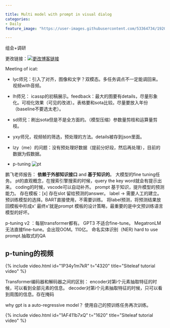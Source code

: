 ```yaml
---

title: Multi model with prompt in visual dialog
categories:
- Daily
feature_image: "https://user-images.githubusercontent.com/53364734/192078882-190b1b14-a1ee-4590-ac1f-56ac81ffeb56.png"

---
```

组会+调研
<!-- more -->

更改链接：[![更改博客链接](https://user-images.githubusercontent.com/53364734/192180297-c1654533-eb5f-4bf9-aa9f-ab830208a5e3.png)](https://github.com/lizeyujack/lizeyujack.github.io/edit/main/_posts/2022-10-13-22.md)



Meeting of icat:
- lyc师兄：引入了对齐，图像和文字？双模态。多任务调点不一定能调回来。视频with音频。
- lh师兄： icassp的初稿展示。feedback：最大的图要有details，尽量形象化。可视化效果（可见的改进）。表格要和sota比较。尽量要放入年份（baseline不要选太老）。
- sd师兄：刷出sota但是不是全方面的。（模型压缩）参数量剪枝和运算量剪枝。
- yxy师兄，视频帧的筛选，预处理的方法。details被存到json里面。
- lzy（me）的问题：没有预处理好数据（提前分好段，然后再处理），目前的数据为假数据。

- p-tuning
![pt](https://raw.githubusercontent.com/THUDM/P-tuning/main/img/PT.png)

 鹏飞老师报告：
**依赖于外部知识接口** and **基于知识的**。
大模型的fine tuning任务。
pt的直观概念，在搜索引擎搜索的时候，query the key word就会有提示出来。 coding的时候，vscode可以自动补齐。
 prompt 基于知识，提升模型的预测能力。
 存在模板：[x]
 存在slot 留给预测的answer。 label -> 需要人工的建立。 预训练模型的选择。BART直接使用，不需要训练。
 将label预测，将预测结果放回模板中形成x'
 最终x'就是prompt
 模板的设计策略，最重要的是中文预训练语言模型的好坏。
 
 p-tuning v2 ：每层transformer都有。 
 GPT3 不适合fine-tune。
 MegatronLM 无法直接fine-tune。会出现OOM。110亿。
 命名实体识别（NER) hard to use prompt.抽取式的QA
 
 
 ## p-tuning的视频
{% include video.html id="1P34y1m7kR" t="4320" title="Siteleaf tutorial video" %}

Transformer编码器和解码器之间的区别：
encoder对第i个元素抽取特征的时候，可以看到全部元素的信息。
decoder对第i个元素抽取特征的时候，只可以看到周围的信息。存在掩码

why gpt is a auto-regressive model？ 使用自己的预训练任务再次训练。

{% include video.html id="1AF411b7xQ" t="1620" title="Siteleaf tutorial video" %}
